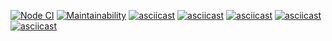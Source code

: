 [![Node CI](https://github.com/Bonamente/frontend-project-lvl1/workflows/Node%20CI/badge.svg)](https://github.com/Bonamente/frontend-project-lvl1/actions)
[![Maintainability](https://api.codeclimate.com/v1/badges/a99a88d28ad37a79dbf6/maintainability)](https://codeclimate.com/github/codeclimate/codeclimate/maintainability)
[![asciicast](https://asciinema.org/a/312259.svg)](https://asciinema.org/a/312259)
[![asciicast](https://asciinema.org/a/312721.svg)](https://asciinema.org/a/312721)
[![asciicast](https://asciinema.org/a/313000.svg)](https://asciinema.org/a/313000)
[![asciicast](https://asciinema.org/a/313377.svg)](https://asciinema.org/a/313377)
[![asciicast](https://asciinema.org/a/313696.svg)](https://asciinema.org/a/313696)